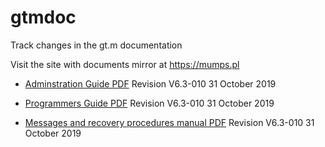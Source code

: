 # gtmdoc
	
Track changes in the gt.m documentation
	
 
	
Visit the site with documents mirror at https://mumps.pl
	
 
	
 
	
* [Adminstration Guide PDF](https://github.com/szydell/gtmdoc/blob/master/books/ao/UNIX_manual/ao_UNIX_screen.pdf) Revision V6.3-010 31 October 2019
	
* [Programmers Guide PDF](https://github.com/szydell/gtmdoc/blob/master/books/pg/UNIX_manual/pg_UNIX_screen.pdf) Revision V6.3-010 31 October 2019
	
* [Messages and recovery procedures manual PDF](https://github.com/szydell/gtmdoc/blob/master/books/mr/manual/mr_screen.pdf) Revision V6.3-010 31 October 2019
